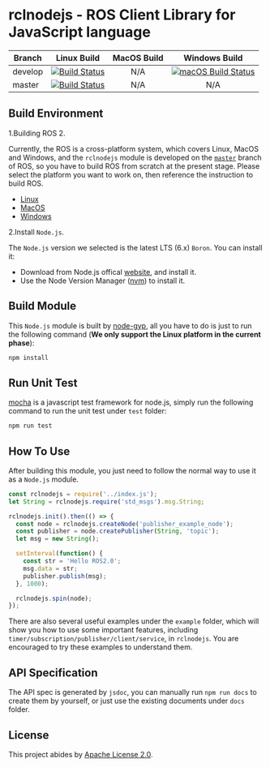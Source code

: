 # rclnodejs - ROS Client Library for JavaScript language

Branch | Linux Build | MacOS Build | Windows Build |
------------ | :-------------: |  :-------------: |  :-------------: |
develop | [![Build Status](https://travis-ci.org/RobotWebTools/rclnodejs.svg?branch=develop)](https://github.com/RobotWebTools/rclnodejs/tree/develop) | N/A | [![macOS Build Status](https://circleci.com/gh/minggangw/rclnodejs-1/tree/master.svg?style=shield)](https://circleci.com/gh/minggangw/rclnodejs-1)
master | [![Build Status](https://travis-ci.org/RobotWebTools/rclnodejs.svg?branch=master)](https://github.com/RobotWebTools/rclnodejs/tree/master) | N/A | N/A

## Build Environment

1.Building ROS 2.

Currently, the ROS is a cross-platform system, which covers Linux, MacOS and Windows, and the `rclnodejs` module is developed on the [`master`](https://github.com/ros2/ros2/blob/master/ros2.repos) branch of ROS, so you have to build ROS from scratch at the present stage. Please select the platform you want to work on, then reference the instruction to build ROS.

* [Linux](https://github.com/ros2/ros2/wiki/Linux-Development-Setup)
* [MacOS](https://github.com/ros2/ros2/wiki/OSX-Development-Setup)
* [Windows](https://github.com/ros2/ros2/wiki/Windows-Development-Setup)

2.Install `Node.js`.

The `Node.js` version we selected is the latest LTS (6.x) `Boron`. You can install it:

* Download from Node.js offical [website](https://nodejs.org/en/), and install it.
* Use the Node Version Manager ([nvm](https://github.com/creationix/nvm)) to install it.

## Build Module

This `Node.js` module is built by [node-gyp](https://www.npmjs.com/package/node-gyp), all you have to do is just to run the following command (**We only support the Linux platform in the current phase**):

```javascript
npm install
```

## Run Unit Test

[mocha](https://www.npmjs.com/package/mocha) is a javascript test framework for node.js, simply run the following command to run the unit test under `test` folder:

```javascript
npm run test
```

## How To Use

After building this module, you just need to follow the normal way to use it as a `Node.js` module.

```javascript
const rclnodejs = require('../index.js');
let String = rclnodejs.require('std_msgs').msg.String;

rclnodejs.init().then(() => {
  const node = rclnodejs.createNode('publisher_example_node');
  const publisher = node.createPublisher(String, 'topic');
  let msg = new String();

  setInterval(function() {
    const str = 'Hello ROS2.0';
    msg.data = str;
    publisher.publish(msg);
  }, 1000);

  rclnodejs.spin(node);
});
```

There are also several useful examples under the `example` folder, which will show you how to use some important features, including `timer/subscription/publisher/client/service`, in `rclnodejs`. You are encouraged to try these examples to understand them.

## API Specification

The API spec is generated by `jsdoc`, you can manually run `npm run docs` to create them by yourself, or just use the existing documents under `docs` folder.

## License

This project abides by [Apache License 2.0](https://github.com/RobotWebTools/rclnodejs/blob/develop/LICENSE).
